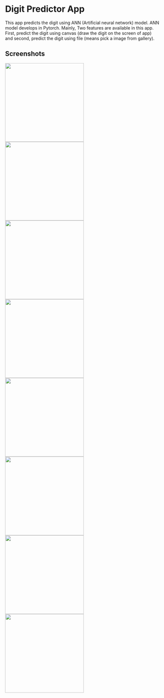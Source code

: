 <h1>Digit Predictor App</h1>

This app predicts the digit using ANN (Artificial neural network) model. 
ANN model develops in Pytorch. Mainly, Two features are available in this app.
First, predict the digit using canvas (draw the digit on the screen of app) and 
second, predict the digit using file (means pick a image from gallery).

<h2>Screenshots</h2>
<div>
<img src="screenshots/img1.jpg" width=256 style="display:inline-block"/>
<img src="screenshots/img2.jpg" width=256 style="display:inline-block"/>
</div>

<div>
<img src="screenshots/img3.jpg" width=256 style="display:inline-block"/>
<img src="screenshots/img4.jpg" width=256 style="display:inline-block"/>
</div>

<div>
<img src="screenshots/img5.jpg" width=256 style="display:inline-block"/>
<img src="screenshots/img6.jpg" width=256 style="display:inline-block"/>
</div>

<div>
<img src="screenshots/img7.jpg" width=256 style="display:inline-block"/>
<img src="screenshots/img8.jpg" width=256 style="display:inline-block"/>
</div>

